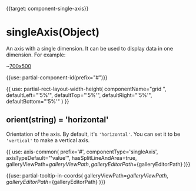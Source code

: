 
{{target: component-single-axis}}

# singleAxis(Object)

An axis with a single dimension. It can be used to display data in one dimension. For example:

~[700x500](${galleryViewPath}scatter-single-axis&edit=1&reset=1)

{{use: partial-component-id(prefix="#")}}

{{ use: partial-rect-layout-width-height(
    componentName="grid ",
    defaultLeft="'5%'",
    defaultTop="'5%'",
    defaultRight="'5%'",
    defaultBottom="'5%'"
) }}

## orient(string) = 'horizontal'

Orientation of the axis. By default, it's `'horizontal'`. You can set it to be `'vertical'` to make a vertical axis.

{{ use: axis-common(
    prefix='#',
    componentType='singleAxis',
    axisTypeDefault="'value'",
    hasSplitLineAndArea=true,
    galleryViewPath=${galleryViewPath},
    galleryEditorPath=${galleryEditorPath}
)}}


{{use: partial-tooltip-in-coords(
    galleryViewPath=${galleryViewPath},
    galleryEditorPath=${galleryEditorPath}
)}}